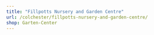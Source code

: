 ```yaml
---
title: "Fillpotts Nursery and Garden Centre"
url: /colchester/fillpotts-nursery-and-garden-centre/
shop: Garten-Center
---
```

